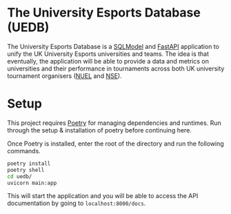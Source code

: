 # The University Esports Database (UEDB)

The University Esports Database is a [SQLModel](https://sqlmodel.tiangolo.com/) and [FastAPI](https://fastapi.tiangolo.com/) application to unify the UK University Esports universities and teams. The idea is that eventually, the application will be able to provide a data and metrics on universities and their performance in tournaments across both UK university tournament organisers ([NUEL](https://thenuel.com/) and [NSE](https://nse.gg/)).

# Setup

This project requires [Poetry](https://python-poetry.org/) for managing dependencies and runtimes. Run through the setup & installation of poetry before continuing here.

Once Poetry is installed, enter the root of the directory and run the following commands.

```bash
poetry install
poetry shell
cd uedb/
uvicorn main:app
```

This will start the application and you will be able to access the API documentation by going to `localhost:8000/docs`.
